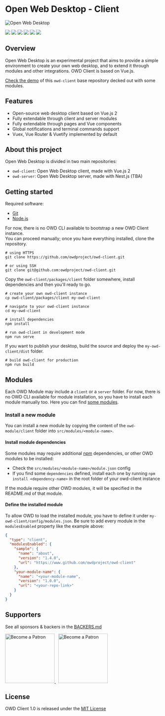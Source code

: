 # Open Web Desktop - Client

<p>
    <img src="https://i.imgur.com/qiBDv2q.png" alt="Open Web Desktop" />
</p>

<p>
    <a href="https://github.com/owdproject/owd-client/blob/master/LICENSE"><img src="https://img.shields.io/badge/license-MIT-green.svg" /></a>
    <a href="https://github.com/owdproject/owd-client"><img src="https://img.shields.io/github/release/owdproject/owd-client.svg" /></a>
    <a href="https://www.npmjs.com/package/@owd-client/core"><img src="https://img.shields.io/npm/v/@owd-client/core.svg?color=blue" /></a>
    <a href="https://github.com/owdproject/owd-client"><img src="https://img.shields.io/badge/owd-client-3A9CB6" /></a>
    <a href="https://github.com/topics/owd-modules"><img src="https://img.shields.io/badge/owd-modules-888" /></a>
    <a href="http://discord.gg/3KFVP8b"><img src="https://img.shields.io/badge/chat-on%20discord-7289da.svg" /></a>
</p>

## Overview
Open Web Desktop is an experimental project that aims to provide a simple environment to create your own web desktop, and to extend it through modules and other integrations. OWD Client is based on Vue.js.

[Check the demo](https://demo.owdproject.com) of this `owd-client` base repository decked out with some modules.

## Features
- Open-source web desktop client based on Vue.js 2
- Fully extendable through client and server modules
- Fully extendable through pages and Vue components
- Global notifications and terminal commands support
- Vuex, Vue Router & Vuetify implemented by default

## About this project
Open Web Desktop is divided in two main repositories:
- `owd-client`: Open Web Desktop client, made with Vue.js 2
- `owd-server`: Open Web Desktop server, made with Nest.js (TBA)

## Getting started
Required software:

- [Git](https://git-scm.com)
- [Node.js](https://nodejs.org)

For now, there is no OWD CLI available to bootstrap a new OWD Client instance.  
You can proceed manually; once you have everything installed, clone the repository.

```
# using HTTPS
git clone https://github.com/owdproject/owd-client.git

# or using SSH
git clone git@github.com:owdproject/owd-client.git
```

Copy the `owd-client/packages/client` folder somewhere, install dependencies and then you'll ready to go.
```
# create your own owd-client instance
cp owd-client/packages/client my-owd-client

# navigate to your owd-client instance
cd my-owd-client

# install dependencies
npm install

# run owd-client in development mode
npm run serve
```

If you want to publish your desktop, build the source and deploy the `my-owd-client/dist` folder.
```
# build owd-client for production
npm run build
```

## Modules
Each OWD Module may include a `client` or a `server` folder.
For now, there is no OWD CLI available for module installation, so you have to install each module manually too.
Here you can find [some modules](https://github.com/topics/owd-modules).

### Install a new module
You can install a new module by copying the content of the `owd-module/client` folder into
`src/modules/<module-name>`.

#### Install module dependencies
Some modules may require additional [npm](https://www.npmjs.com) dependencies, or other OWD modules to be installed:  

- Check the `src/modules/<module-name>/module.json` config
- If you find some `dependencies` defined, install each one by running `npm install <dependency-name>` in the root folder of your owd-client instance

If the module require other OWD modules, it will be specified in the README.md of that module.

#### Define the installed module
To allow OWD to load the installed module, you have to define it under `my-owd-client/config/modules.json`.
Be sure to add every module in the `modulesEnabled` property like the example above:

```json
{
  "type": "client",
  "modulesEnabled": {
    "sample": {
      "name": "about",
      "version": "1.4.0",
      "url": "https://www.github.com/owdproject/owd-client"
    },
    "your-module-name": {
      "name": "<your-module-name",
      "version": "1.0.0",
      "url": "<your-repo-link>"
    }
  }
}
```

## Supporters

See all sponsors & backers in the [BACKERS.md](BACKERS.md)

<a href="https://www.patreon.com/hacklover">
    <img src="https://i.imgur.com/KODHUwR.png" width="160" alt="Become a Patron" />
</a>
&nbsp;
<a href="https://www.liberapay.com/hacklover">
    <img src="https://i.imgur.com/tGMNTUz.png" width="160" alt="Become a Patron" />
</a>

## License
OWD Client 1.0 is released under the [MIT License](LICENSE)